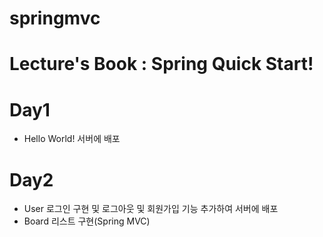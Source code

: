 # springmvc

# Lecture's Book : Spring Quick Start!

# Day1
- Hello World! 서버에 배포
# Day2
- User 로그인 구현 및 로그아웃 및 회원가입 기능 추가하여 서버에 배포
- Board 리스트 구현(Spring MVC)
